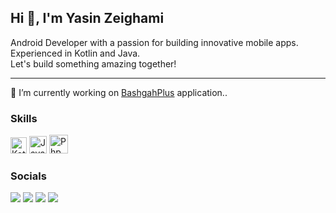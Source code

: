 Hi 👋, I'm Yasin Zeighami
-----------------------------
Android Developer with a passion for building innovative mobile apps.
<br>
Experienced in Kotlin and Java.
<br>
Let's build something amazing together!

-----------------------------
🔭 I’m currently working on <a href="https://bashgahplus.com/" target="_blank" rel="noreferrer">BashgahPlus</a> application..

                  
### Skills
<p align="left">
  <a href="https://kotlinlang.org/" target="_blank" rel="noreferrer"><img src="https://raw.githubusercontent.com/danielcranney/readme-generator/main/public/icons/skills/kotlin-colored.svg" width="26" height="26" alt="Kotlin" /></a>
    <a href="https://java.com/" target="_blank" rel="noreferrer"><img src="https://raw.githubusercontent.com/danielcranney/readme-generator/main/public/icons/skills/java-colored.svg" width="28" height="28" alt="Java" /></a>
<a href="https://www.php.net/" target="_blank" rel="noreferrer"><img src="https://raw.githubusercontent.com/danielcranney/readme-generator/main/public/icons/skills/php-colored.svg" width="30" height="30" alt="Php" /></a>


</p>
                    
### Socials
                  
<p align="left">
    <a href="https://www.instagram.com/yasin_zeighami" target="_blank" rel="noreferrer"><img src="https://img.shields.io/badge/Instagram-E4405F?style=for-the-badge&logo=instagram&logoColor=white" /></a> <a href="https://www.linkedin.com/in/yasin-zeighami-4225b7167/" target="_blank" rel="noreferrer"><img src="https://img.shields.io/badge/LinkedIn-0077B5?style=for-the-badge&logo=linkedin&logoColor=white" /></a>
  <a href="https://www.twitter.com/yasin_zeighami" target="_blank" rel="noreferrer"><img src="https://img.shields.io/badge/X-000000?style=for-the-badge&logo=x&logoColor=white" /></a>
</a>
  <a href="https://stackoverflow.com/users/10204256/yasin-zeighami" target="_blank" rel="noreferrer"><img src="https://img.shields.io/badge/Stack_Overflow-FE7A16?style=for-the-badge&logo=stack-overflow&logoColor=white" /></a></p>

